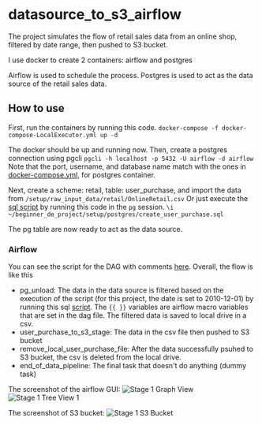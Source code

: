 # datasource_to_s3_airflow
The project simulates the flow of retail sales data from an online shop, filtered by date range, then pushed to S3 bucket.

I use docker to create 2 containers: airflow and postgres

Airflow is used to schedule the process.
Postgres is used to act as the data source of the retail sales data.

## How to use
First, run the containers by running this code.
`docker-compose -f docker-compose-LocalExecutor.yml up -d`

The docker should be up and running now. Then, create a postgres connection using pgcli
`pgcli -h localhost -p 5432 -U airflow -d airflow`
Note that the port, username, and database name match with the ones in [docker-compose.yml](datasource_to_s3_airflow/docker-compose.yml), for postgres container.

Next, create a scheme: retail, table: user_purchase, and import the data from `/setup/raw_input_data/retail/OnlineRetail.csv` 
Or just execute the [sql script](datasource_to_s3_airflow/setup/postgres/create_user_purchase.sql) by running this code in the `pg` session.
`\i ~/beginner_de_project/setup/postgres/create_user_purchase.sql`

The pg table are now ready to act as the data source.

### Airflow
You can see the script for the DAG with comments [here](datasource_to_s3_airflow/dags/user_behaviour.py).
Overall, the flow is like this
- pg_unload:
The data in the data source is filtered based on the execution of the script (for this project, the date is set to 2010-12-01) by running this sql [script](datasource_to_s3_airflow/scripts/sql/filter_unload_user_purchase.sql). The `{{ }}` variables are airflow macro variables that are set in the dag file.
The filtered data is saved to local drive in a csv.
- user_purchase_to_s3_stage:
The data in the csv file then pushed to S3 bucket
- remove_local_user_purchase_file:
After the data successfully psuhed to S3 bucket, the csv is deleted from the local drive.
- end_of_data_pipeline:
The final task that doesn't do anything (dummy task)

The screenshot of the airflow GUI:
![Stage 1 Graph View](https://user-images.githubusercontent.com/47022822/115257772-9c84a780-a15a-11eb-8e9a-dfbc65dc55b7.PNG)
![Stage 1 Tree View 1](https://user-images.githubusercontent.com/47022822/115257815-a60e0f80-a15a-11eb-9c32-f454fe5adb99.PNG)

The screenshot of S3 bucket:
![Stage 1 S3 Bucket](https://user-images.githubusercontent.com/47022822/115257916-baeaa300-a15a-11eb-86c3-e03b2345609b.PNG)



